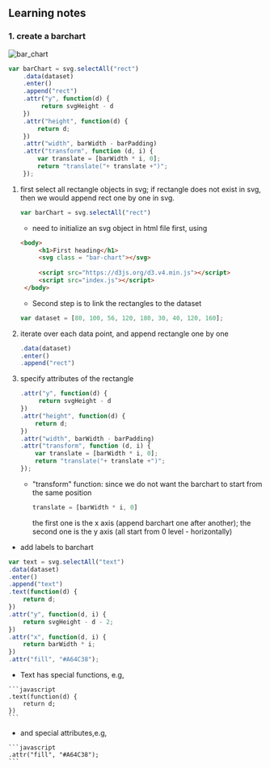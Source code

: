 ## Learning notes

### 1. create a barchart 

![bar_chart](https://github.com/yuanlii/data_visualization_d3/blob/master/img/bar_chart.png)

```javascript
var barChart = svg.selectAll("rect")
    .data(dataset)
    .enter()
    .append("rect")
    .attr("y", function(d) {
         return svgHeight - d 
    })
    .attr("height", function(d) { 
        return d; 
    })
    .attr("width", barWidth - barPadding)
    .attr("transform", function (d, i) {
        var translate = [barWidth * i, 0]; 
        return "translate("+ translate +")";
    });
```

1. first select all rectangle objects in svg;
   if rectangle does not exist in svg, then we would append rect one by one in svg. 
   
    ```javascript
    var barChart = svg.selectAll("rect")
    ```
    
   * need to initialize an svg object in html file first, using 
   
   ```html
   <body>
        <h1>First heading</h1>
        <svg class = "bar-chart"></svg>
        
        <script src="https://d3js.org/d3.v4.min.js"></script>
        <script src="index.js"></script>
    </body>
   ```
   
   * Second step is to link the rectangles to the dataset
   
    ```javascript
    var dataset = [80, 100, 56, 120, 180, 30, 40, 120, 160];
    ```
    
2. iterate over each data point, and append rectangle one by one

    ```javascript
    .data(dataset)
    .enter()
    .append("rect")
    ```
    
3. specify attributes of the rectangle

    ```javascript
    .attr("y", function(d) {
         return svgHeight - d 
    })
    .attr("height", function(d) { 
        return d; 
    })
    .attr("width", barWidth - barPadding)
    .attr("transform", function (d, i) {
        var translate = [barWidth * i, 0]; 
        return "translate("+ translate +")";
    });
    ```

    * "transform" function: 
       since we do not want the barchart to start from the same position
       
        ```javascript
        translate = [barWidth * i, 0] 
        ```
        the first one is the x axis (append barchart one after another); 
        the second one is the y axis (all start from 0 level - horizontally)


* add labels to barchart

```javascript
var text = svg.selectAll("text")
.data(dataset)
.enter()
.append("text")
.text(function(d) {
    return d;
})
.attr("y", function(d, i) {
    return svgHeight - d - 2;
})
.attr("x", function(d, i) {
    return barWidth * i;
})
.attr("fill", "#A64C38");
```

   * Text has special functions, e.g, 

    ```javascript
    .text(function(d) {
        return d;
    })
    ```
   * and special attributes,e.g,
   
    ```javascript
    .attr("fill", "#A64C38");
    ```
